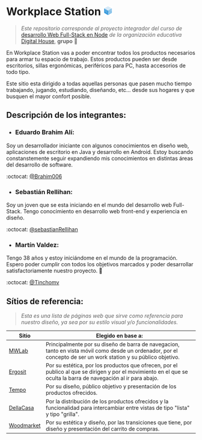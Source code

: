 # Workplace Station  <img src="design\logo\isotipo-workplace-station.png" alt="imagotipo workplace station" width="25" /> 

> _Este repositorio corresponde al proyecto integrador del curso de_ [desarrollo Web Full-Stack en Node](https://www.digitalhouse.com/ar/curso/programacion-web-full-stack) _de la organización educativa_  [Digital House](https://www.digitalhouse.com/ar), **grupo** :8ball:

En Workplace Station vas a poder encontrar todos los productos necesarios para armar tu espacio de trabajo. Estos productos pueden ser desde escritorios, sillas ergonómicas, periféricos para PC, hasta accesorios de todo tipo. 

Este sitio esta dirigido a todas aquellas personas que pasen mucho tiempo trabajando, jugando, estudiando, diseñando, etc... desde sus hogares y que busquen el mayor confort posible. 

## Descripción de los integrantes:

- ### Eduardo Brahim Alí: 

Soy un desarrollador iniciante con algunos conocimientos en diseño web, aplicaciones de escritorio en Java y desarrollo en Android. Estoy buscando constanstemente seguir expandiendo mis conocimientos en distintas áreas del desarrollo de software.

:octocat: [@Brahim006](https://github.com/Brahim006)

- ### Sebastián Rellihan: 

Soy un joven que se esta iniciando en el mundo del desarrollo web Full-Stack. Tengo conocimiento en desarrollo web front-end y experiencia en diseño.

:octocat: [@sebastianRellihan](https://github.com/sebastianRellihan)

- ### Martín Valdez:

Tengo 38 años y estoy iniciándome en el mundo de la programación. Espero poder cumplir con todos los objetivos marcados y poder desarrollar satisfactoriamente nuestro proyecto. :call_me_hand:

:octocat: [@Tinchomv](https://github.com/Tinchomv)

## Sítios de referencia:


> _Esta es una lista de páginas web que sirve como referencia para nuestro diseño, ya sea por su estilo visual y/o funcionalidades._


Sitio | Elegido en base a:
------|-------------------
[MWLab](https://mwelab.net/) | Principalmente por su diseño de barra de navegacion, tanto en vista móvil como desde un ordenador, por el concepto de ser un work station y su público objetivo.
[Ergosit](https://ergosit.com.ar/) | Por su estética, por los productos que ofrecen, por el publico al que se dirigen y por el movimiento en el que se oculta la barra de navegación al ir para abajo.
[Tempo](www.tempo.com.ar/categoria-producto/tipo-de-producto/puestos-de-trabajo/) | Por su diseño, público objetivo y presentación de los productos ofrecidos.
[DellaCasa](https://dellacasaonline.com/home-office) | Por la distribución de los productos ofrecidos y la funcionalidad para intercambiar entre vistas de tipo "lista" y tipo "grilla".
[Woodmarket](https://woodmarket.com.ar/) | Por su estética y diseño, por las transiciones que tiene, por diseño y presentación del carrito de compras.
